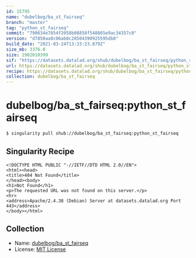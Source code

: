 ```yaml
---
id: 15795
name: "dubelbog/ba_st_fairseq"
branch: "master"
tag: "python_st_fairseq"
commit: "790634e7854f2058b08858f548865e9ac34357c0"
version: "d7850aa8c06ab8c28504390925595db8"
build_date: "2021-03-24T13:33:23.879Z"
size_mb: 3376.0
size: 1902010399
sif: "https://datasets.datalad.org/shub/dubelbog/ba_st_fairseq/python_st_fairseq/2021-03-24-790634e7-d7850aa8/d7850aa8c06ab8c28504390925595db8.sif"
url: https://datasets.datalad.org/shub/dubelbog/ba_st_fairseq/python_st_fairseq/2021-03-24-790634e7-d7850aa8/
recipe: https://datasets.datalad.org/shub/dubelbog/ba_st_fairseq/python_st_fairseq/2021-03-24-790634e7-d7850aa8/Singularity
collection: dubelbog/ba_st_fairseq
---
```


# dubelbog/ba_st_fairseq:python_st_fairseq

```bash
$ singularity pull shub://dubelbog/ba_st_fairseq:python_st_fairseq
```

## Singularity Recipe

```singularity
<!DOCTYPE HTML PUBLIC "-//IETF//DTD HTML 2.0//EN">
<html><head>
<title>404 Not Found</title>
</head><body>
<h1>Not Found</h1>
<p>The requested URL was not found on this server.</p>
<hr>
<address>Apache/2.4.38 (Debian) Server at datasets.datalad.org Port 443</address>
</body></html>
```

## Collection

 - Name: [dubelbog/ba_st_fairseq](https://github.com/dubelbog/ba_st_fairseq)
 - License: [MIT License](https://api.github.com/licenses/mit)

